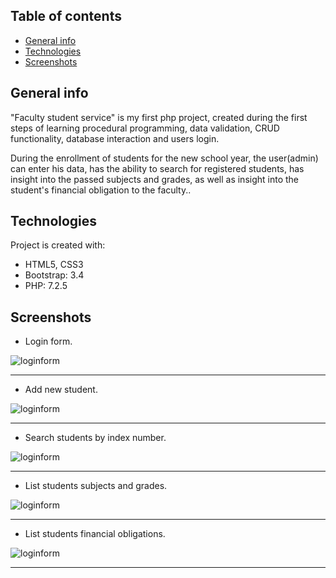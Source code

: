 ## Table of contents
* [General info](#general-info)
* [Technologies](#technologies)
* [Screenshots](#Screenshots)

## General info 

"Faculty student service" is my first php project, created during the first steps of learning procedural programming,
data validation, CRUD functionality, database interaction and users login. 

During the enrollment of students for the new school year, the user(admin) can enter his data, has the ability to search for
registered students, has insight into the passed subjects and grades, as well as insight into the student's financial obligation to the faculty..
	
## Technologies
Project is created with:
* HTML5, CSS3
* Bootstrap: 3.4
* PHP: 7.2.5

## Screenshots
* Login form.

![loginform](./readme/login.png)
***

* Add new student.

![loginform](./readme/newstudent.png)
***


* Search students by index number.

![loginform](./readme/searchstudent.png)
***

* List students subjects and grades.

![loginform](./readme/subjectss.png)
***

* List students financial obligations.

![loginform](./readme/financ.png)
***




